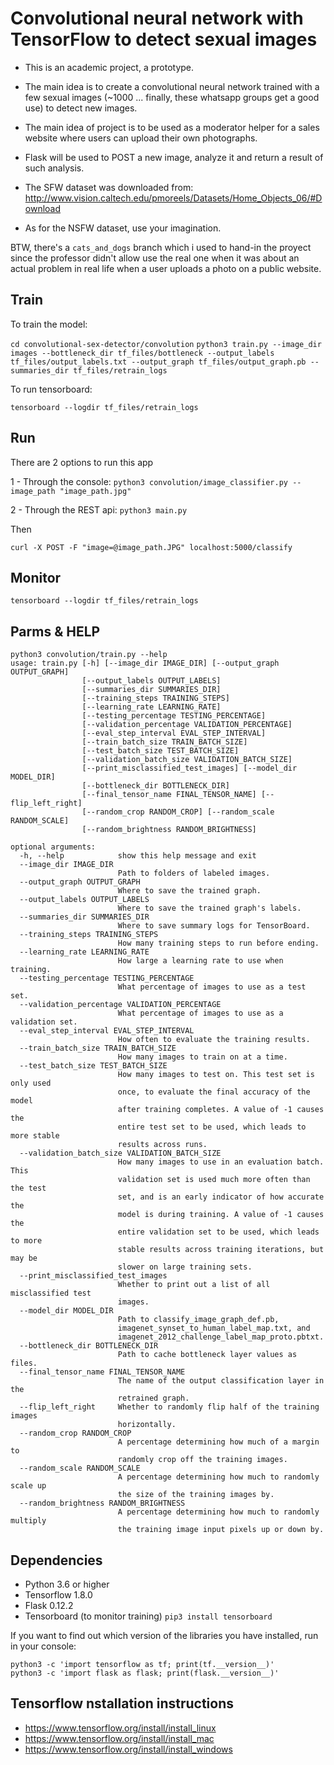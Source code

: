 # Convolutional neural network with TensorFlow to detect sexual images

- This is an academic project, a prototype.

- The main idea is to create a convolutional neural network trained with a few sexual images (~1000 ... finally, these whatsapp groups get a good use) to detect new images.

- The main idea of project is to be used as a moderator helper for a sales website where users can upload their own photographs.

- Flask will be used to POST a new image, analyze it and return a result of such analysis.

- The SFW dataset was downloaded from: http://www.vision.caltech.edu/pmoreels/Datasets/Home_Objects_06/#Download

- As for the NSFW dataset, use your imagination.

BTW, there's a `cats_and_dogs` branch which i used to hand-in the proyect since the professor didn't allow use the real one when it was about an actual problem in real life when a user uploads a photo on a public website.

## Train

To train the model:

`cd convolutional-sex-detector/convolution`
`python3 train.py --image_dir images --bottleneck_dir tf_files/bottleneck --output_labels tf_files/output_labels.txt --output_graph tf_files/output_graph.pb --summaries_dir tf_files/retrain_logs`

To run tensorboard:

`tensorboard --logdir tf_files/retrain_logs`

## Run

There are 2 options to run this app
    
1 - Through the console:
`python3 convolution/image_classifier.py --image_path "image_path.jpg"`

2 - Through the REST api: `python3 main.py`
 
 Then
 
 `curl -X POST -F "image=@image_path.JPG" localhost:5000/classify`

## Monitor

`tensorboard --logdir tf_files/retrain_logs`


## Parms & HELP

```
python3 convolution/train.py --help
usage: train.py [-h] [--image_dir IMAGE_DIR] [--output_graph OUTPUT_GRAPH]
                [--output_labels OUTPUT_LABELS]
                [--summaries_dir SUMMARIES_DIR]
                [--training_steps TRAINING_STEPS]
                [--learning_rate LEARNING_RATE]
                [--testing_percentage TESTING_PERCENTAGE]
                [--validation_percentage VALIDATION_PERCENTAGE]
                [--eval_step_interval EVAL_STEP_INTERVAL]
                [--train_batch_size TRAIN_BATCH_SIZE]
                [--test_batch_size TEST_BATCH_SIZE]
                [--validation_batch_size VALIDATION_BATCH_SIZE]
                [--print_misclassified_test_images] [--model_dir MODEL_DIR]
                [--bottleneck_dir BOTTLENECK_DIR]
                [--final_tensor_name FINAL_TENSOR_NAME] [--flip_left_right]
                [--random_crop RANDOM_CROP] [--random_scale RANDOM_SCALE]
                [--random_brightness RANDOM_BRIGHTNESS]

optional arguments:
  -h, --help            show this help message and exit
  --image_dir IMAGE_DIR
                        Path to folders of labeled images.
  --output_graph OUTPUT_GRAPH
                        Where to save the trained graph.
  --output_labels OUTPUT_LABELS
                        Where to save the trained graph's labels.
  --summaries_dir SUMMARIES_DIR
                        Where to save summary logs for TensorBoard.
  --training_steps TRAINING_STEPS
                        How many training steps to run before ending.
  --learning_rate LEARNING_RATE
                        How large a learning rate to use when training.
  --testing_percentage TESTING_PERCENTAGE
                        What percentage of images to use as a test set.
  --validation_percentage VALIDATION_PERCENTAGE
                        What percentage of images to use as a validation set.
  --eval_step_interval EVAL_STEP_INTERVAL
                        How often to evaluate the training results.
  --train_batch_size TRAIN_BATCH_SIZE
                        How many images to train on at a time.
  --test_batch_size TEST_BATCH_SIZE
                        How many images to test on. This test set is only used
                        once, to evaluate the final accuracy of the model
                        after training completes. A value of -1 causes the
                        entire test set to be used, which leads to more stable
                        results across runs.
  --validation_batch_size VALIDATION_BATCH_SIZE
                        How many images to use in an evaluation batch. This
                        validation set is used much more often than the test
                        set, and is an early indicator of how accurate the
                        model is during training. A value of -1 causes the
                        entire validation set to be used, which leads to more
                        stable results across training iterations, but may be
                        slower on large training sets.
  --print_misclassified_test_images
                        Whether to print out a list of all misclassified test
                        images.
  --model_dir MODEL_DIR
                        Path to classify_image_graph_def.pb,
                        imagenet_synset_to_human_label_map.txt, and
                        imagenet_2012_challenge_label_map_proto.pbtxt.
  --bottleneck_dir BOTTLENECK_DIR
                        Path to cache bottleneck layer values as files.
  --final_tensor_name FINAL_TENSOR_NAME
                        The name of the output classification layer in the
                        retrained graph.
  --flip_left_right     Whether to randomly flip half of the training images
                        horizontally.
  --random_crop RANDOM_CROP
                        A percentage determining how much of a margin to
                        randomly crop off the training images.
  --random_scale RANDOM_SCALE
                        A percentage determining how much to randomly scale up
                        the size of the training images by.
  --random_brightness RANDOM_BRIGHTNESS
                        A percentage determining how much to randomly multiply
                        the training image input pixels up or down by.

```

## Dependencies

- Python 3.6 or higher
- Tensorflow 1.8.0
- Flask 0.12.2
- Tensorboard (to monitor training) `pip3 install tensorboard`


If you want to find out which version of the libraries you have installed, run in your console:

```
python3 -c 'import tensorflow as tf; print(tf.__version__)'
python3 -c 'import flask as flask; print(flask.__version__)' 
```

## Tensorflow nstallation instructions
- https://www.tensorflow.org/install/install_linux
- https://www.tensorflow.org/install/install_mac
- https://www.tensorflow.org/install/install_windows
